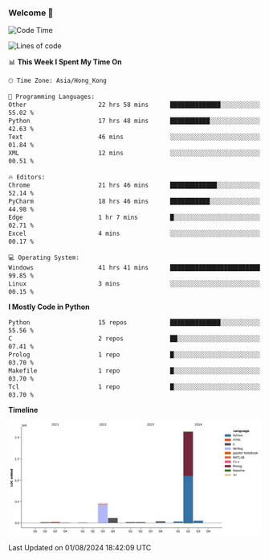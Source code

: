 ### Welcome 👋

<!--START_SECTION:waka-->
![Code Time](http://img.shields.io/badge/Code%20Time-478%20hrs%2054%20mins-blue)

![Lines of code](https://img.shields.io/badge/From%20Hello%20World%20I%27ve%20Written-2.8%20million%20lines%20of%20code-blue)

📊 **This Week I Spent My Time On** 

```text
🕑︎ Time Zone: Asia/Hong_Kong

💬 Programming Languages: 
Other                    22 hrs 58 mins      ██████████████░░░░░░░░░░░   55.02 % 
Python                   17 hrs 48 mins      ███████████░░░░░░░░░░░░░░   42.63 % 
Text                     46 mins             ░░░░░░░░░░░░░░░░░░░░░░░░░   01.84 % 
XML                      12 mins             ░░░░░░░░░░░░░░░░░░░░░░░░░   00.51 % 

🔥 Editors: 
Chrome                   21 hrs 46 mins      █████████████░░░░░░░░░░░░   52.14 % 
PyCharm                  18 hrs 46 mins      ███████████░░░░░░░░░░░░░░   44.98 % 
Edge                     1 hr 7 mins         █░░░░░░░░░░░░░░░░░░░░░░░░   02.71 % 
Excel                    4 mins              ░░░░░░░░░░░░░░░░░░░░░░░░░   00.17 % 

💻 Operating System: 
Windows                  41 hrs 41 mins      █████████████████████████   99.85 % 
Linux                    3 mins              ░░░░░░░░░░░░░░░░░░░░░░░░░   00.15 % 
```

**I Mostly Code in Python** 

```text
Python                   15 repos            ██████████████░░░░░░░░░░░   55.56 % 
C                        2 repos             ██░░░░░░░░░░░░░░░░░░░░░░░   07.41 % 
Prolog                   1 repo              █░░░░░░░░░░░░░░░░░░░░░░░░   03.70 % 
Makefile                 1 repo              █░░░░░░░░░░░░░░░░░░░░░░░░   03.70 % 
Tcl                      1 repo              █░░░░░░░░░░░░░░░░░░░░░░░░   03.70 % 
```



**Timeline**

![Lines of Code chart](https://raw.githubusercontent.com/xhj2501/xhj2501/main/assets/bar_graph.png)


 Last Updated on 01/08/2024 18:42:09 UTC
<!--END_SECTION:waka-->




